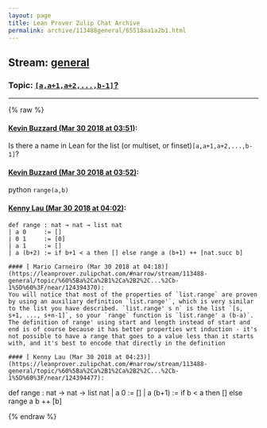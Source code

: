 ```yaml
---
layout: page
title: Lean Prover Zulip Chat Archive 
permalink: archive/113488general/65518aa1a2b1.html
---
```


## Stream: [general](index.html)
### Topic: [`[a,a+1,a+2,...,b-1]`?](65518aa1a2b1.html)

---


{% raw %}
#### [ Kevin Buzzard (Mar 30 2018 at 03:51)](https://leanprover.zulipchat.com/#narrow/stream/113488-general/topic/%60%5Ba%2Ca%2B1%2Ca%2B2%2C...%2Cb-1%5D%60%3F/near/124393624):
Is there a name in Lean for the list (or multiset, or finset)`[a,a+1,a+2,...,b-1]`?

#### [ Kevin Buzzard (Mar 30 2018 at 03:52)](https://leanprover.zulipchat.com/#narrow/stream/113488-general/topic/%60%5Ba%2Ca%2B1%2Ca%2B2%2C...%2Cb-1%5D%60%3F/near/124393662):
python `range(a,b)`

#### [ Kenny Lau (Mar 30 2018 at 04:02)](https://leanprover.zulipchat.com/#narrow/stream/113488-general/topic/%60%5Ba%2Ca%2B1%2Ca%2B2%2C...%2Cb-1%5D%60%3F/near/124393957):
```
def range : nat → nat → list nat
| a 0     := []
| 0 1     := [0]
| a 1     := []
| a (b+2) := if b+1 < a then [] else range a (b+1) ++ [nat.succ b]

#### [ Mario Carneiro (Mar 30 2018 at 04:18)](https://leanprover.zulipchat.com/#narrow/stream/113488-general/topic/%60%5Ba%2Ca%2B1%2Ca%2B2%2C...%2Cb-1%5D%60%3F/near/124394370):
You will notice that most of the properties of `list.range` are proven by using an auxiliary definition `list.range'`, which is very similar to the list you have described. `list.range' s n` is the list `[s, s+1, ..., s+n-1]`, so your `range` function is `list.range' a (b-a)`. The definition of range' using start and length instead of start and end is of course because it has better properties wrt induction - it's not possible to have a range that goes to a value less than it starts with, and it's best to encode that directly in the definition

#### [ Kenny Lau (Mar 30 2018 at 04:23)](https://leanprover.zulipchat.com/#narrow/stream/113488-general/topic/%60%5Ba%2Ca%2B1%2Ca%2B2%2C...%2Cb-1%5D%60%3F/near/124394477):
```
def range : nat → nat → list nat
| a 0     := []
| a (b+1) := if b < a then [] else range a b ++ [b]


{% endraw %}
